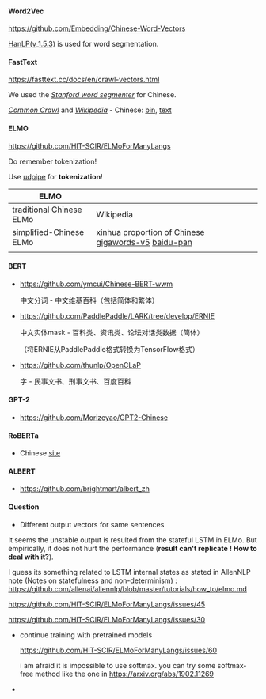 

#### Word2Vec

https://github.com/Embedding/Chinese-Word-Vectors

[HanLP(v_1.5.3)](https://github.com/hankcs/HanLP) is used for word segmentation.





#### FastText

https://fasttext.cc/docs/en/crawl-vectors.html

We used the [*Stanford word segmenter*](https://nlp.stanford.edu/software/segmenter.html) for Chinese.

[*Common Crawl*](http://commoncrawl.org/) and [*Wikipedia*](https://www.wikipedia.org/) - Chinese: [bin](https://dl.fbaipublicfiles.com/fasttext/vectors-crawl/cc.zh.300.bin.gz), [text](https://dl.fbaipublicfiles.com/fasttext/vectors-crawl/cc.zh.300.vec.gz) 



#### ELMO

https://github.com/HIT-SCIR/ELMoForManyLangs

Do remember tokenization!

Use [udpipe](http://ufal.mff.cuni.cz/udpipe) for **tokenization**!

| ELMO                     |                                                              |      |
| ------------------------ | ------------------------------------------------------------ | ---- |
| traditional Chinese ELMo | Wikipedia                                                    |      |
| simplified-Chinese ELMo  | xinhua proportion of [Chinese gigawords-v5](https://catalog.ldc.upenn.edu/ldc2011t13) [baidu-pan](https://pan.baidu.com/s/1RNKnj6hgL-2orQ7f38CauA) |      |
|                          |                                                              |      |



#### BERT

+ <https://github.com/ymcui/Chinese-BERT-wwm>

  中文分词 - 中文维基百科（包括简体和繁体）

+ <https://github.com/PaddlePaddle/LARK/tree/develop/ERNIE>

  中文实体mask - 百科类、资讯类、论坛对话类数据（简体）

  （将ERNIE从PaddlePaddle格式转换为TensorFlow格式）

+ <https://github.com/thunlp/OpenCLaP>

  字 - 民事文书、刑事文书、百度百科                                                                                                                                 



#### GPT-2

+ <https://github.com/Morizeyao/GPT2-Chinese>

#### RoBERTa

+ Chinese [site](<https://github.com/brightmart/roberta_zh>) 



#### ALBERT

+ <https://github.com/brightmart/albert_zh>



#### Question

+ Different output vectors for same sentences

It seems the unstable output is resulted from the stateful LSTM in ELMo. But empirically, it does not hurt the performance (**result can't replicate ! How to deal with it?**).

I guess its something related to LSTM internal states as stated in AllenNLP note (Notes on statefulness and non-determinism) :
<https://github.com/allenai/allennlp/blob/master/tutorials/how_to/elmo.md>

https://github.com/HIT-SCIR/ELMoForManyLangs/issues/45

https://github.com/HIT-SCIR/ELMoForManyLangs/issues/30

+ continue training with pretrained models

  https://github.com/HIT-SCIR/ELMoForManyLangs/issues/60

  i am afraid it is impossible to use softmax. you can try some softmax-free method like the one in <https://arxiv.org/abs/1902.11269>

  

+ 









